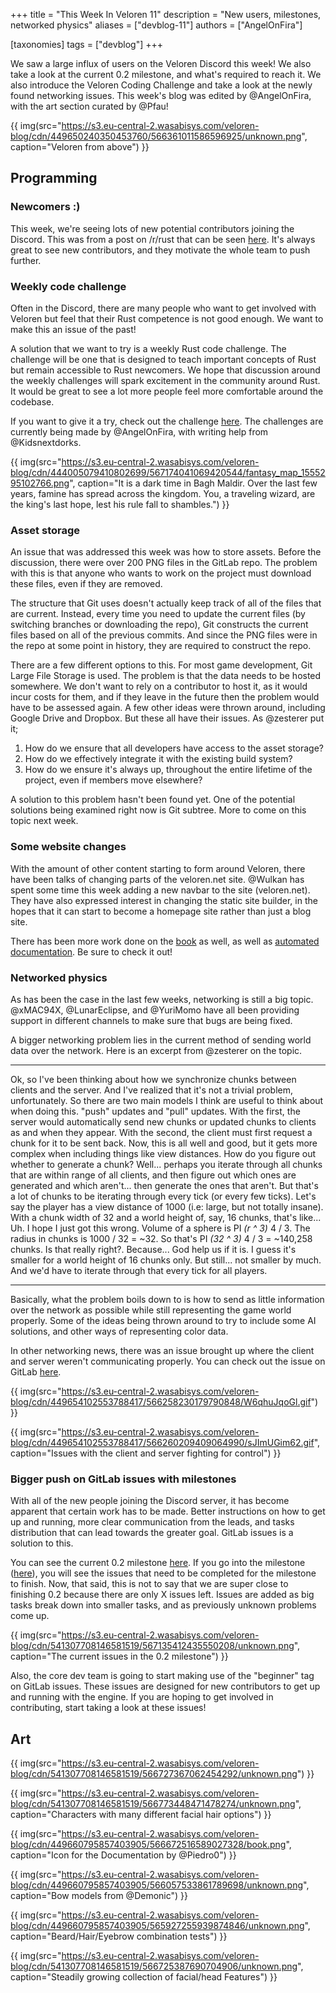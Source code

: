 +++
title = "This Week In Veloren 11"
description = "New users, milestones, networked physics"
aliases = ["devblog-11"]
authors = ["AngelOnFira"]

[taxonomies]
tags = ["devblog"]
+++

We saw a large influx of users on the Veloren Discord this week! We also take a look at the current 0.2 milestone, and what's required to reach it. We also introduce the Veloren Coding Challenge and take a look at the newly found networking issues. This week's blog was edited by @AngelOnFira, with the art section curated by @Pfau!

{{ img(src="https://s3.eu-central-2.wasabisys.com/veloren-blog/cdn/449650240350453760/566361011586596925/unknown.png", caption="Veloren from above") }}

## Programming

### Newcomers :)

This week, we're seeing lots of new potential contributors joining the Discord. This was from a post on /r/rust that can be seen [here](https://www.reddit.com/r/rust/comments/bb7a6d/veloren_the_opensource_voxel_mmorpg_is_looking/). It's always great to see new contributors, and they motivate the whole team to push further.

### Weekly code challenge

Often in the Discord, there are many people who want to get involved with Veloren but feel that their Rust competence is not good enough. We want to make this an issue of the past!

A solution that we want to try is a weekly Rust code challenge. The challenge will be one that is designed to teach important concepts of Rust but remain accessible to Rust newcomers. We hope that discussion around the weekly challenges will spark excitement in the community around Rust. It would be great to see a lot more people feel more comfortable around the codebase.

If you want to give it a try, check out the challenge [here](https://gitlab.com/veloren/veloren-coding-challenges/tree/master/coding_challenge_1). The challenges are currently being made by @AngelOnFira, with writing help from @Kidsnextdorks.

{{ img(src="https://s3.eu-central-2.wasabisys.com/veloren-blog/cdn/444005079410802699/567174041069420544/fantasy_map_1555295102766.png", caption="It is a dark time in Bagh Maldir. Over the last few years, famine has spread across the kingdom. You, a traveling wizard, are the king's last hope, lest his rule fall to shambles.") }}

### Asset storage

An issue that was addressed this week was how to store assets. Before the discussion, there were over 200 PNG files in the GitLab repo. The problem with this is that anyone who wants to work on the project must download these files, even if they are removed.

The structure that Git uses doesn't actually keep track of all of the files that are current. Instead, every time you need to update the current files (by switching branches or downloading the repo), Git constructs the current files based on all of the previous commits. And since the PNG files were in the repo at some point in history, they are required to construct the repo.

There are a few different options to this. For most game development, Git Large File Storage is used. The problem is that the data needs to be hosted somewhere. We don't want to rely on a contributor to host it, as it would incur costs for them, and if they leave in the future then the problem would have to be assessed again. A few other ideas were thrown around, including Google Drive and Dropbox. But these all have their issues. As @zesterer put it;

1) How do we ensure that all developers have access to the asset storage?
2) How do we effectively integrate it with the existing build system?
3) How do we ensure it's always up, throughout the entire lifetime of the project, even if members move elsewhere?

A solution to this problem hasn't been found yet. One of the potential solutions being examined right now is Git subtree. More to come on this topic next week.

### Some website changes

With the amount of other content starting to form around Veloren, there have been talks of changing parts of the veloren.net site. @Wulkan has spent some time this week adding a new navbar to the site (veloren.net). They have also expressed interest in changing the static site builder, in the hopes that it can start to become a homepage site rather than just a blog site.

There has been more work done on the [book](https://book.veloren.net/) as well, as well as [automated documentation](https://docs.veloren.net/veloren_voxygen/index.html). Be sure to check it out!

### Networked physics

As has been the case in the last few weeks, networking is still a big topic. @xMAC94X, @LunarEclipse, and @YuriMomo have all been providing support in different channels to make sure that bugs are being fixed.

A bigger networking problem lies in the current method of sending world data over the network. Here is an excerpt from @zesterer on the topic.

<hr>

Ok, so I've been thinking about how we synchronize chunks between clients and the server. And I've realized that it's not a trivial problem, unfortunately. So there are two main models I think are useful to think about when doing this. "push" updates and "pull" updates. With the first, the server would automatically send new chunks or updated chunks to clients as and when they appear. With the second, the client must first request a chunk for it to be sent back. Now, this is all well and good, but it gets more complex when including things like view distances. How do you figure out whether to generate a chunk? Well... perhaps you iterate through all chunks that are within range of all clients, and then figure out which ones are generated and which aren't... then generate the ones that aren't. But that's a lot of chunks to be iterating through every tick (or every few ticks). Let's say the player has a view distance of 1000 (i.e: large, but not totally insane). With a chunk width of 32 and a world height of, say, 16 chunks, that's like... Uh. I hope I just got this wrong. Volume of a sphere is PI *(r ^ 3)* 4 / 3. The radius in chunks is 1000 / 32 = ~32. So that's PI *(32 ^ 3)* 4 / 3 = ~140,258 chunks. Is that really right?. Because... God help us if it is. I guess it's smaller for a world height of 16 chunks only. But still... not smaller by much. And we'd have to iterate through that every tick for all players.

<hr>

Basically, what the problem boils down to is how to send as little information over the network as possible while still representing the game world properly. Some of the ideas being thrown around to try to include some AI solutions, and other ways of representing color data.

In other networking news, there was an issue brought up where the client and server weren't communicating properly. You can check out the issue on GitLab [here](https://gitlab.com/veloren/veloren/issues/13).

{{ img(src="https://s3.eu-central-2.wasabisys.com/veloren-blog/cdn/449654102553788417/566258230179790848/W6qhuJqoGl.gif") }}

{{ img(src="https://s3.eu-central-2.wasabisys.com/veloren-blog/cdn/449654102553788417/566260209409064990/sJImUGim62.gif", caption="Issues with the client and server fighting for control") }}

### Bigger push on GitLab issues with milestones

With all of the new people joining the Discord server, it has become apparent that certain work has to be made. Better instructions on how to get up and running, more clear communication from the leads, and tasks distribution that can lead towards the greater goal. GitLab issues is a solution to this.

You can see the current 0.2 milestone [here](https://gitlab.com/veloren/veloren/milestones). If you go into the milestone ([here](https://gitlab.com/veloren/veloren/milestones/1)), you will see the issues that need to be completed for the milestone to finish. Now, that said, this is not to say that we are super close to finishing 0.2 because there are only X issues left. Issues are added as big tasks break down into smaller tasks, and as previously unknown problems come up.

{{ img(src="https://s3.eu-central-2.wasabisys.com/veloren-blog/cdn/541307708146581519/567135412435550208/unknown.png", caption="The current issues in the 0.2 milestone") }}

Also, the core dev team is going to start making use of the "beginner" tag on GitLab issues. These issues are designed for new contributors to get up and running with the engine. If you are hoping to get involved in contributing, start taking a look at these issues!

## Art

{{ img(src="https://s3.eu-central-2.wasabisys.com/veloren-blog/cdn/541307708146581519/566727367062454292/unknown.png") }}

{{ img(src="https://s3.eu-central-2.wasabisys.com/veloren-blog/cdn/541307708146581519/566773448471478274/unknown.png", caption="Characters with many different facial hair options") }}

{{ img(src="https://s3.eu-central-2.wasabisys.com/veloren-blog/cdn/449660795857403905/566672516589027328/book.png", caption="Icon for the Documentation by @Piedro0") }}

{{ img(src="https://s3.eu-central-2.wasabisys.com/veloren-blog/cdn/449660795857403905/566057533861789698/unknown.png", caption="Bow models from @Demonic") }}

{{ img(src="https://s3.eu-central-2.wasabisys.com/veloren-blog/cdn/449660795857403905/565927255939874846/unknown.png", caption="Beard/Hair/Eyebrow combination tests") }}

{{ img(src="https://s3.eu-central-2.wasabisys.com/veloren-blog/cdn/541307708146581519/566725387690704906/unknown.png", caption="Steadily growing collection of facial/head Features") }}
